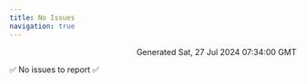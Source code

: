 ```yaml
---
title: No Issues
navigation: true
---
```


<p style="text-align:right;color:#cccs">
Generated Sat, 27 Jul 2024 07:34:00 GMT
</p>
<p>✅ No issues to report ✅</p>




